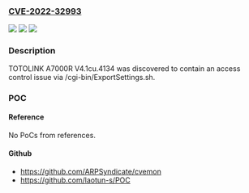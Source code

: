 ### [CVE-2022-32993](https://cve.mitre.org/cgi-bin/cvename.cgi?name=CVE-2022-32993)
![](https://img.shields.io/static/v1?label=Product&message=n%2Fa&color=blue)
![](https://img.shields.io/static/v1?label=Version&message=n%2Fa&color=blue)
![](https://img.shields.io/static/v1?label=Vulnerability&message=n%2Fa&color=brighgreen)

### Description

TOTOLINK A7000R V4.1cu.4134 was discovered to contain an access control issue via /cgi-bin/ExportSettings.sh.

### POC

#### Reference
No PoCs from references.

#### Github
- https://github.com/ARPSyndicate/cvemon
- https://github.com/laotun-s/POC

